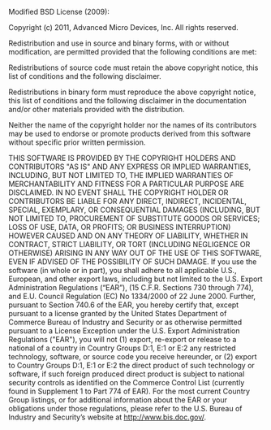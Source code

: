 Modified BSD License (2009):

Copyright (c) 2011, Advanced Micro Devices, Inc.
All rights reserved.

Redistribution and use in source and binary forms, with or without modification, are permitted provided that the following conditions are met:

Redistributions of source code must retain the above copyright notice, this list of conditions and the following disclaimer. 

Redistributions in binary form must reproduce the above copyright notice, this list of conditions and the following disclaimer in the documentation and/or other materials provided with the distribution. 

Neither the name of the copyright holder nor the names of its contributors may be used to endorse or promote products derived from this software without specific prior written permission. 

THIS SOFTWARE IS PROVIDED BY THE COPYRIGHT HOLDERS AND CONTRIBUTORS "AS IS" AND ANY EXPRESS OR IMPLIED WARRANTIES, INCLUDING, BUT NOT LIMITED TO, THE IMPLIED WARRANTIES OF MERCHANTABILITY AND FITNESS FOR A PARTICULAR PURPOSE ARE DISCLAIMED. IN NO EVENT SHALL THE COPYRIGHT HOLDER OR CONTRIBUTORS BE LIABLE FOR ANY DIRECT, INDIRECT, INCIDENTAL, SPECIAL, EXEMPLARY, OR CONSEQUENTIAL DAMAGES (INCLUDING, BUT NOT LIMITED TO, PROCUREMENT OF SUBSTITUTE GOODS OR SERVICES; LOSS OF USE, DATA, OR PROFITS; OR BUSINESS INTERRUPTION) HOWEVER CAUSED AND ON ANY THEORY OF LIABILITY, WHETHER IN CONTRACT, STRICT LIABILITY, OR TORT (INCLUDING NEGLIGENCE OR OTHERWISE) ARISING IN ANY WAY OUT OF THE USE OF THIS SOFTWARE, EVEN IF ADVISED OF THE POSSIBILITY OF SUCH DAMAGE.
If you use the software (in whole or in part), you shall adhere to all applicable U.S., European, and other export laws, including but not limited to the U.S. Export Administration Regulations (“EAR”), (15 C.F.R. Sections 730 through 774), and E.U. Council Regulation (EC) No 1334/2000 of 22 June 2000.  Further, pursuant to Section 740.6 of the EAR, you hereby certify that, except pursuant to a license granted by the United States Department of Commerce Bureau of Industry and Security or as otherwise permitted pursuant to a License Exception under the U.S. Export Administration Regulations ("EAR"), you will not (1) export, re-export or release to a national of a country in Country Groups D:1, E:1 or E:2 any restricted technology, software, or source code you receive hereunder, or (2) export to Country Groups D:1, E:1 or E:2 the direct product of such technology or software, if such foreign produced direct product is subject to national security controls as identified on the Commerce Control List (currently found in Supplement 1 to Part 774 of EAR).  For the most current Country Group listings, or for additional information about the EAR or your obligations under those regulations, please refer to the U.S. Bureau of Industry and Security’s website at http://www.bis.doc.gov/. 
